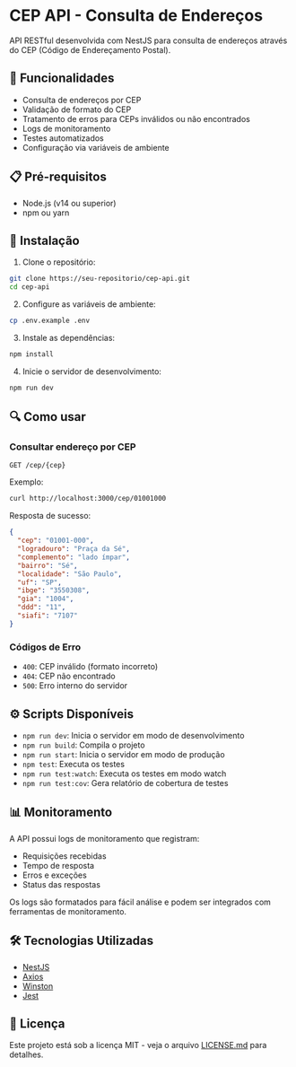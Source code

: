 # CEP API - Consulta de Endereços

API RESTful desenvolvida com NestJS para consulta de endereços através do CEP (Código de Endereçamento Postal).

## 🚀 Funcionalidades

- Consulta de endereços por CEP
- Validação de formato do CEP
- Tratamento de erros para CEPs inválidos ou não encontrados
- Logs de monitoramento
- Testes automatizados
- Configuração via variáveis de ambiente

## 📋 Pré-requisitos

- Node.js (v14 ou superior)
- npm ou yarn

## 🔧 Instalação

1. Clone o repositório:
```bash
git clone https://seu-repositorio/cep-api.git
cd cep-api
```

2. Configure as variáveis de ambiente:
```bash
cp .env.example .env
```

3. Instale as dependências:
```bash
npm install
```

4. Inicie o servidor de desenvolvimento:
```bash
npm run dev
```

## 🔍 Como usar

### Consultar endereço por CEP

```http
GET /cep/{cep}
```

Exemplo:
```bash
curl http://localhost:3000/cep/01001000
```

Resposta de sucesso:
```json
{
  "cep": "01001-000",
  "logradouro": "Praça da Sé",
  "complemento": "lado ímpar",
  "bairro": "Sé",
  "localidade": "São Paulo",
  "uf": "SP",
  "ibge": "3550308",
  "gia": "1004",
  "ddd": "11",
  "siafi": "7107"
}
```

### Códigos de Erro

- `400`: CEP inválido (formato incorreto)
- `404`: CEP não encontrado
- `500`: Erro interno do servidor

## ⚙️ Scripts Disponíveis

- `npm run dev`: Inicia o servidor em modo de desenvolvimento
- `npm run build`: Compila o projeto
- `npm run start`: Inicia o servidor em modo de produção
- `npm test`: Executa os testes
- `npm run test:watch`: Executa os testes em modo watch
- `npm run test:cov`: Gera relatório de cobertura de testes

## 📊 Monitoramento

A API possui logs de monitoramento que registram:
- Requisições recebidas
- Tempo de resposta
- Erros e exceções
- Status das respostas

Os logs são formatados para fácil análise e podem ser integrados com ferramentas de monitoramento.

## 🛠️ Tecnologias Utilizadas

- [NestJS](https://nestjs.com/)
- [Axios](https://axios-http.com/)
- [Winston](https://github.com/winstonjs/winston)
- [Jest](https://jestjs.io/)

## 📄 Licença

Este projeto está sob a licença MIT - veja o arquivo [LICENSE.md](LICENSE.md) para detalhes.